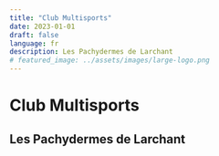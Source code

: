 ```yaml
---
title: "Club Multisports"
date: 2023-01-01
draft: false
language: fr
description: Les Pachydermes de Larchant
# featured_image: ../assets/images/large-logo.png
---
```


# Club Multisports
## Les Pachydermes de Larchant